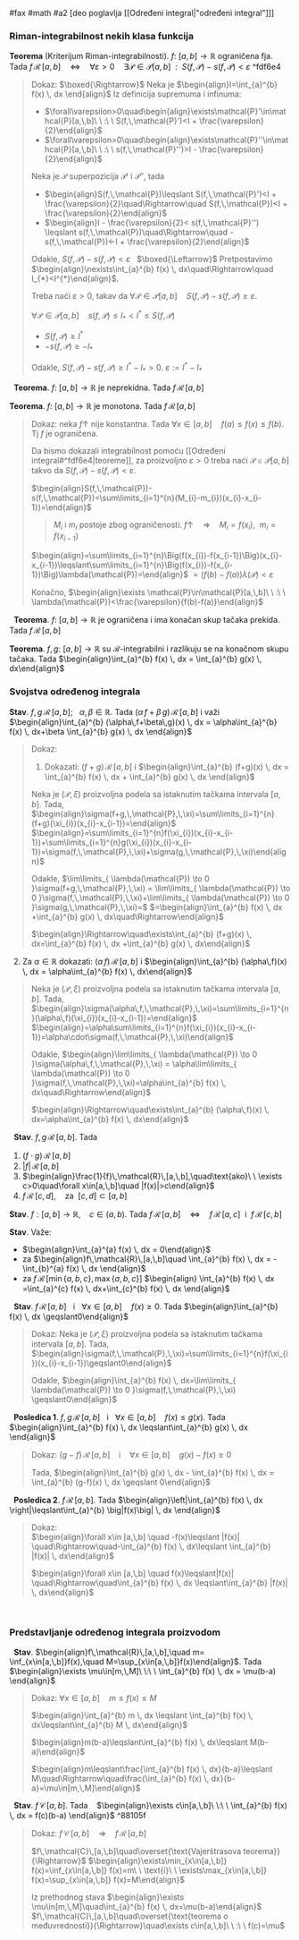 #fax #math #a2 [deo poglavlja [[Određeni integral|"određeni integral"]]]

### Riman-integrabilnost nekih klasa funkcija

**Teorema** (Kriterijum Riman-integrabilnosti). $f:\ [a,\,b]\to\mathbb{R}$ ograničena fja. Tada
$f\,\mathcal{R}\,[a,\,b]\quad\Leftrightarrow\quad\forall\varepsilon>0\quad\exists\mathcal{P}\in\mathcal{P}[a,\,b]\ \ :\ \ S(f,\,\mathcal{P})-s(f,\,\mathcal{P})<\varepsilon$ ^fdf6e4
> Dokaz: $\boxed{\Rightarrow}$ Neka je $\begin{align}I=\int_{a}^{b} f(x) \, dx \end{align}$
> Iz definicija supremuma i infinuma:
> - $\forall\varepsilon>0\quad\begin{align}\exists\mathcal{P}'\in\mathcal{P}[a,\,b]\ \ :\ \ S(f,\,\mathcal{P}')<I + \frac{\varepsilon}{2}\end{align}$
> - $\forall\varepsilon>0\quad\begin{align}\exists\mathcal{P}''\in\mathcal{P}[a,\,b]\ \ :\ \ s(f,\,\mathcal{P}'')>I - \frac{\varepsilon}{2}\end{align}$
> 
> Neka je $\mathcal{P}$ superpozicija $\mathcal{P}'$ i $\mathcal{P}''$, tada
> - $\begin{align}S(f,\,\mathcal{P})\leqslant S(f,\,\mathcal{P}')<I + \frac{\varepsilon}{2}\quad\Rightarrow\quad S(f,\,\mathcal{P})<I + \frac{\varepsilon}{2}\end{align}$
> - $\begin{align}I - \frac{\varepsilon}{2}< s(f,\,\mathcal{P}'') \leqslant s(f,\,\mathcal{P})\quad\Rightarrow\quad -s(f,\,\mathcal{P})<-I + \frac{\varepsilon}{2}\end{align}$
>  
>  Odakle, $S(f,\,\mathcal{P})-s(f,\,\mathcal{P})<\varepsilon$
>  $\:$
>  $\boxed{\Leftarrow}$ Pretpostavimo $\begin{align}\nexists\int_{a}^{b} f(x) \, dx\quad\Rightarrow\quad I_{*}<I^{*}\end{align}$.
>  
>  Treba naći $\varepsilon>0$, takav da $\forall\mathcal{P}\in\mathcal{P}[a,\,b]\quad S(f,\,\mathcal{P})-s(f,\,\mathcal{P})\geqslant\varepsilon$.
>  
>  $\forall\mathcal{P}\in\mathcal{P}[a,\,b]\quad s(f,\,\mathcal{P})\leqslant I_{*}<I^{*}\leqslant S(f,\,\mathcal{P})$
>   - $S(f,\,\mathcal{P}) \geqslant I^{*}$
>  - $-s(f,\,\mathcal{P}) \geqslant -I_{*}$
>
>Odakle, $S(f,\,\mathcal{P})-s(f,\,\mathcal{P}) \geqslant I^{*}-I_{*} > 0$.
>$\varepsilon:=I^{*}-I_{*}$

$\:$
**Teorema**. $f:\ [a,\,b]\to \mathbb{R}$ je neprekidna. Tada  $f\,\mathcal{R}\,[a,\,b]$

**Teorema**. $f:\ [a,\,b]\to \mathbb{R}$ je monotona. Tada  $f\,\mathcal{R}\,[a,\,b]$
> Dokaz: neka $f\uparrow$ nije konstantna.
> Tada $\forall x\in[a,\,b]\quad f(a)\leqslant f(x)\leqslant f(b)$. Tj $f$ je ograničena.
> 
> Da bismo dokazali integrabilnost pomoću [[Određeni integral#^fdf6e4|teoreme]], za proizvoljno $\varepsilon>0$ treba naći $\mathcal{P}\in\mathcal{P}[a,\,b]$ takvo da $S(f,\,\mathcal{P})-s(f,\,\mathcal{P})<\varepsilon$.
> 
> $\begin{align}S(f,\,\mathcal{P})-s(f,\,\mathcal{P})=\sum\limits_{i=1}^{n}(M_{i}-m_{i})(x_{i}-x_{i-1})=\end{align}$
> >$M_{i}$ i $m_{i}$ postoje zbog ograničenosti.
> >$f\uparrow\quad\Rightarrow\quad M_{i}=f(x_{i}),\ \ m_{i}=f(x_{i-1})$
>
> $\begin{align}=\sum\limits_{i=1}^{n}\Big(f(x_{i})-f(x_{i-1})\Big)(x_{i}-x_{i-1})\leqslant\sum\limits_{i=1}^{n}\Big(f(x_{i})-f(x_{i-1})\Big)\lambda(\mathcal{P})=\end{align}$
> $=\Big(f(b)-f(a)\Big)\lambda(\mathcal{P})<\varepsilon$
> 
> Konačno, $\begin{align}\exists \mathcal{P}\in\mathcal{P}[a,\,b]\ \ :\ \ \lambda(\mathcal{P})<\frac{\varepsilon}{f(b)-f(a)}\end{align}$

$\:$
**Teorema**. $f:\ [a,\,b]\to \mathbb{R}$ je ograničena i ima konačan skup tačaka prekida. Tada  $f\,\mathcal{R}\,[a,\,b]$

**Teorema**. $f,\,g:\ [a,\,b]\to \mathbb{R}$ su $\mathcal{R}$-integrabilni i razlikuju se na konačnom skupu tačaka. Tada
$\begin{align}\int_{a}^{b} f(x) \, dx = \int_{a}^{b} g(x) \, dx\end{align}$

### Svojstva određenog integrala
**Stav**.  $f,\,g\,\mathcal{R}\,[a,\,b]$; $\ \ \alpha,\,\beta\in\mathbb{R}$. Tada $(\alpha\,f+\beta\,g)\,\mathcal{R}\,[a,\,b]$ i važi
$\begin{align}\int_{a}^{b} (\alpha\,f+\beta\,g)(x) \, dx = \alpha\int_{a}^{b} f(x) \, dx+\beta \int_{a}^{b} g(x) \, dx \end{align}$
> Dokaz:
> 1. Dokazati: $(f+g)\,\mathcal{R}\,[a,\,b]$ i $\begin{align}\int_{a}^{b} (f+g)(x) \, dx = \int_{a}^{b} f(x) \, dx + \int_{a}^{b} g(x) \, dx \end{align}$
>
>Neka je $(\mathcal{P},\,\xi)$ proizvoljna podela sa istaknutim tačkama intervala $[a,\,b]$.
>Tada, $\begin{align}\sigma(f+g,\,\mathcal{P},\,\xi)=\sum\limits_{i=1}^{n}(f+g)(\xi_{i})(x_{i}-x_{i-1})=\end{align}$
>$\begin{align}=\sum\limits_{i=1}^{n}f(\xi_{i})(x_{i}-x_{i-1})+\sum\limits_{i=1}^{n}g(\xi_{i})(x_{i}-x_{i-1})=\sigma(f,\,\mathcal{P},\,\xi)+\sigma(g,\,\mathcal{P},\,\xi)\end{align}$
>
>Odakle, $\lim\limits_{ \lambda(\mathcal{P}) \to 0 }\sigma(f+g,\,\mathcal{P},\,\xi) = \lim\limits_{ \lambda(\mathcal{P}) \to 0 }\sigma(f,\,\mathcal{P},\,\xi)+\lim\limits_{ \lambda(\mathcal{P}) \to 0 }\sigma(g,\,\mathcal{P},\,\xi)=$
>$=\begin{align}\int_{a}^{b} f(x) \, dx +\int_{a}^{b} g(x) \, dx\quad\Rightarrow\end{align}$
>
>$\begin{align}\Rightarrow\quad\exists\int_{a}^{b} (f+g)(x) \, dx=\int_{a}^{b} f(x) \, dx +\int_{a}^{b} g(x) \, dx\end{align}$ 
>$\:$
>
2. Za $\alpha\in\mathbb{R}$ dokazati: $(\alpha\,f)\,\mathcal{R}\,[a,\,b]$ i $\begin{align}\int_{a}^{b} (\alpha\,f)(x) \, dx = \alpha\int_{a}^{b} f(x) \, dx\end{align}$
>
>Neka je $(\mathcal{P},\,\xi)$ proizvoljna podela sa istaknutim tačkama intervala $[a,\,b]$.
>Tada, $\begin{align}\sigma(\alpha\,f,\,\mathcal{P},\,\xi)=\sum\limits_{i=1}^{n}(\alpha\,f)(\xi_{i})(x_{i}-x_{i-1})=\end{align}$
>$\begin{align}=\alpha\sum\limits_{i=1}^{n}f(\xi_{i})(x_{i}-x_{i-1})=\alpha\cdot\sigma(f,\,\mathcal{P},\,\xi)\end{align}$
>
>Odakle, $\begin{align}\lim\limits_{ \lambda(\mathcal{P}) \to 0 }\sigma(\alpha\,f,\,\mathcal{P},\,\xi) = \alpha\lim\limits_{ \lambda(\mathcal{P}) \to 0 }\sigma(f,\,\mathcal{P},\,\xi)=\alpha\int_{a}^{b} f(x) \, dx\quad\Rightarrow\end{align}$
>
>$\begin{align}\Rightarrow\quad\exists\int_{a}^{b} (\alpha\,f)(x) \, dx=\alpha\int_{a}^{b} f(x) \, dx\end{align}$ 

$\:$
**Stav**.  $f,\,g\,\mathcal{R}\,[a,\,b]$. Tada
1. $(f\cdot g)\,\mathcal{R}\,[a,\,b]$
2. $|f|\,\mathcal{R}\,[a,\,b]$
3. $\begin{align}\frac{1}{f}\,\mathcal{R}\,[a,\,b],\quad\text{ako}\ \ \exists c>0\quad\forall x\in[a,\,b]\quad |f(x)|>c\end{align}$
4. $f\,\mathcal{R}\,[c,\,d],\quad\text{za}\ \ [c,\,d]\subset[a,\,b]$

**Stav**. $f:[a,\,b]\to\mathbb{R}$, $\ \:$ $c\in(a,\,b)$. Tada
$f\,\mathcal{R}\,[a,\,b]\quad\Leftrightarrow\quad f\,\mathcal{R}\,[a,\,c]\ \ \text{i}\ \ f\,\mathcal{R}\,[c,\,b]$


**Stav**. Važe:
- $\begin{align}\int_{a}^{a} f(x) \, dx = 0\end{align}$
  $\:$
- za $\begin{align}f\,\mathcal{R}\,[a,\,b]\quad \int_{a}^{b} f(x) \, dx = -\int_{b}^{a} f(x) \, dx \end{align}$
  $\:$
- za $f\,\mathcal{R}\,\big[\min\{ a,\,b,\,c \},\,\max\{ a,\,b,\,c \}]$
  $\begin{align} \int_{a}^{b} f(x) \, dx =\int_{a}^{c} f(x) \, dx+\int_{c}^{b} f(x) \, dx \end{align}$

$\:$
**Stav**. $f\,\mathcal{R}\,[a,\,b] \ \ \ \text{i}\ \ \ \forall x\in[a,\,b]\quad f(x)\geqslant0$.
Tada $\begin{align}\int_{a}^{b} f(x) \, dx \geqslant0\end{align}$
> Dokaz:
> Neka je $(\mathcal{P},\,\xi)$ proizvoljna podela sa istaknutim tačkama intervala $[a,\,b]$.
>Tada, $\begin{align}\sigma(f,\,\mathcal{P},\,\xi)=\sum\limits_{i=1}^{n}f(\xi_{i})(x_{i}-x_{i-1})\geqslant0\end{align}$
>
>Odakle, $\begin{align}\int_{a}^{b} f(x) \, dx=\lim\limits_{ \lambda(\mathcal{P}) \to 0 }\sigma(f,\,\mathcal{P},\,\xi) \geqslant0\end{align}$


$\:$
**Posledica 1**. $f,\,g\,\mathcal{R}\,[a,\,b] \ \ \ \text{i}\ \ \ \forall x\in[a,\,b]\quad f(x)\leqslant g(x)$. Tada $\begin{align}\int_{a}^{b} f(x) \, dx \leqslant\int_{a}^{b} g(x) \, dx \end{align}$
> Dokaz: $(g-f)\,\mathcal{R}\,[a,\,b]$ $\ \:$ i $\ \:$ $\forall x\in[a,\,b]\quad g(x)-f(x)\geqslant0$
> 
> Tada, $\begin{align}\int_{a}^{b} g(x) \, dx - \int_{a}^{b} f(x) \, dx = \int_{a}^{b} (g-f)(x) \, dx \geqslant 0\end{align}$


$\:$
**Posledica 2**. $f\,\mathcal{R}\,[a,\,b]$. Tada $\begin{align}\left|\int_{a}^{b} f(x) \, dx \right|\leqslant\int_{a}^{b} \big|f(x)\big| \, dx \end{align}$
> Dokaz:  
> $\begin{align}\forall x\in [a,\,b] \quad -f(x)\leqslant |f(x)| \quad\Rightarrow\quad-\int_{a}^{b} f(x) \, dx\leqslant \int_{a}^{b} |f(x)| \, dx\end{align}$ 
> 
> $\begin{align}\forall x\in [a,\,b] \quad f(x)\leqslant|f(x)| \quad\Rightarrow\quad\int_{a}^{b} f(x) \, dx \leqslant\int_{a}^{b} |f(x)| \, dx\end{align}$ 

$\:$
### Predstavljanje određenog integrala proizvodom

$\:$
**Stav**. $\begin{align}f\,\mathcal{R}\,[a,\,b],\quad m= \inf_{x\in[a,\,b]}f(x),\quad M=\sup_{x\in[a,\,b]}f(x)\end{align}$. Tada
$\begin{align}\exists \mu\in[m,\,M]\ \:\ \ \int_{a}^{b} f(x) \, dx = \mu(b-a) \end{align}$
> Dokaz: 
> $\forall x\in[a,\,b]\quad m\leqslant f(x)\leqslant M$
> 
> $\begin{align}\int_{a}^{b} m \, dx  \leqslant \int_{a}^{b} f(x) \, dx\leqslant\int_{a}^{b} M \, dx\end{align}$
> 
> $\begin{align}m(b-a)\leqslant\int_{a}^{b} f(x) \, dx\leqslant M(b-a)\end{align}$
> 
> $\begin{align}m\leqslant\frac{\int_{a}^{b} f(x) \, dx}{b-a}\leqslant M\quad\Rightarrow\quad\frac{\int_{a}^{b} f(x) \, dx}{b-a}=\mu\in[m,\,M]\end{align}$ 

$\:$
**Stav**. $f\,\mathcal{C}\,[a,\,b]$. Tada $\ \:$ $\begin{align}\exists c\in[a,\,b]\ \:\ \ \int_{a}^{b} f(x) \, dx = f(c)(b-a) \end{align}$ ^88105f
> Dokaz: $f\,\mathcal{C}\,[a,\,b]\quad\Rightarrow\quad f\,\mathcal{R}\,[a,\,b]$
> 
> $f\,\mathcal{C}\,[a,\,b]\quad\overset{\text{Vajerštrasova teorema}}{\Rightarrow}$
> $\begin{align}\exists\min_{x\in[a,\,b]} f(x)=\inf_{x\in[a,\,b]} f(x)=m\ \ \text{i}\ \ \exists\max_{x\in[a,\,b]} f(x)=\sup_{x\in[a,\,b]} f(x)=M\end{align}$
>
>Iz prethodnog stava $\begin{align}\exists \mu\in[m,\,M]\quad\int_{a}^{b} f(x) \, dx=\mu(b-a)\end{align}$
> $f\,\mathcal{C}\,[a,\,b]\quad\overset{\text{teorema o međuvrednosti}}{\Rightarrow}\quad\exists c\in[a,\,b]\ \ :\ \ f(c)=\mu$